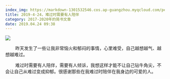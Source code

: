 ```yaml
---
index_img: https://markdown-1301532546.cos.ap-guangzhou.myqcloud.com/peipei_blog/20210921144739.jpeg
title: 2019-4-24，难过时需要有人陪伴
category: 2017-2020年的简书文章
date: 2019.04.24 09:38
---
```


![](https://markdown-1301532546.cos.ap-guangzhou.myqcloud.com/peipei_blog/20210921144739.jpeg)  



  

        昨天发生了一些让我非常恼火和郁闷的事情，心里难受，自己越想越气、越想越难过。  

        难过时需要有人陪伴，需要有人倾诉，我想这样才能不让自己钻牛角尖，不会让自己从难过变成抑郁。很感谢那些在我难过时陪伴在我身边的可爱的人。